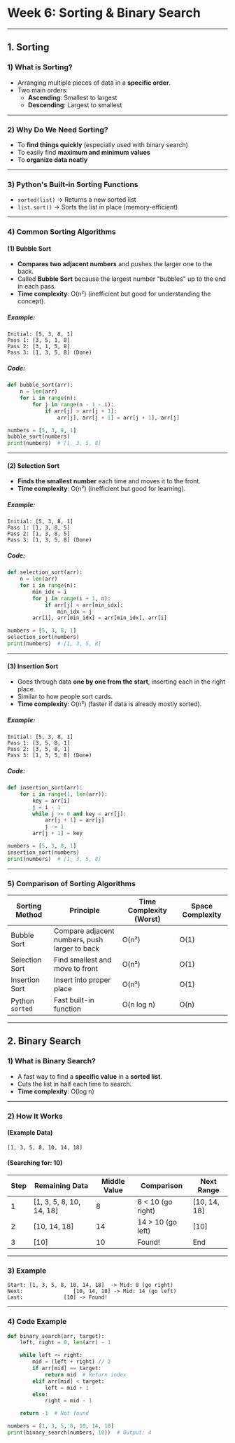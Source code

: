 # Week 6: Sorting & Binary Search

---

## 1. Sorting

### 1) What is Sorting?

- Arranging multiple pieces of data in a **specific order**.
- Two main orders:
    - **Ascending**: Smallest to largest
    - **Descending**: Largest to smallest

---

### 2) Why Do We Need Sorting?

- To **find things quickly** (especially used with binary search)
- To easily find **maximum and minimum values**
- To **organize data neatly**

---

### 3) Python's Built-in Sorting Functions

- `sorted(list)` → Returns a new sorted list
- `list.sort()` → Sorts the list in place (memory-efficient)

---

### 4) **Common Sorting Algorithms**

#### (1) Bubble Sort

- **Compares two adjacent numbers** and pushes the larger one to the back.
- Called **Bubble Sort** because the largest number "bubbles" up to the end in each pass.
- **Time complexity**: O(n²) (inefficient but good for understanding the concept).

##### Example:

```
Initial: [5, 3, 8, 1]
Pass 1: [3, 5, 1, 8]
Pass 2: [3, 1, 5, 8]
Pass 3: [1, 3, 5, 8] (Done)
```

##### Code:

```python
def bubble_sort(arr):
    n = len(arr)
    for i in range(n):
        for j in range(n - 1 - i):
            if arr[j] > arr[j + 1]:
                arr[j], arr[j + 1] = arr[j + 1], arr[j]

numbers = [5, 3, 8, 1]
bubble_sort(numbers)
print(numbers)  # [1, 3, 5, 8]
```

---

#### (2) Selection Sort

- **Finds the smallest number** each time and moves it to the front.
- **Time complexity**: O(n²) (inefficient but good for learning).

##### Example:

```
Initial: [5, 3, 8, 1]
Pass 1: [1, 3, 8, 5]
Pass 2: [1, 3, 8, 5]
Pass 3: [1, 3, 5, 8] (Done)
```

##### Code:

```python
def selection_sort(arr):
    n = len(arr)
    for i in range(n):
        min_idx = i
        for j in range(i + 1, n):
            if arr[j] < arr[min_idx]:
                min_idx = j
        arr[i], arr[min_idx] = arr[min_idx], arr[i]

numbers = [5, 3, 8, 1]
selection_sort(numbers)
print(numbers)  # [1, 3, 5, 8]
```

---

#### (3) Insertion Sort

- Goes through data **one by one from the start**, inserting each in the right place.
- Similar to how people sort cards.
- **Time complexity**: O(n²) (faster if data is already mostly sorted).

##### Example:

```
Initial: [5, 3, 8, 1]
Pass 1: [3, 5, 8, 1]
Pass 2: [3, 5, 8, 1]
Pass 3: [1, 3, 5, 8] (Done)
```

##### Code:

```python
def insertion_sort(arr):
    for i in range(1, len(arr)):
        key = arr[i]
        j = i - 1
        while j >= 0 and key < arr[j]:
            arr[j + 1] = arr[j]
            j -= 1
        arr[j + 1] = key

numbers = [5, 3, 8, 1]
insertion_sort(numbers)
print(numbers)  # [1, 3, 5, 8]
```

---

### 5) **Comparison of Sorting Algorithms**

|Sorting Method|Principle|Time Complexity (Worst)|Space Complexity|
|---|---|---|---|
|Bubble Sort|Compare adjacent numbers, push larger to back|O(n²)|O(1)|
|Selection Sort|Find smallest and move to front|O(n²)|O(1)|
|Insertion Sort|Insert into proper place|O(n²)|O(1)|
|Python `sorted`|Fast built-in function|O(n log n)|O(n)|

---

## 2. Binary Search

### 1) What is Binary Search?

- A fast way to find a **specific value** in a **sorted list**.
- Cuts the list in half each time to search.
- **Time complexity**: O(log n)

---

### 2) How It Works

#### (Example Data)

```
[1, 3, 5, 8, 10, 14, 18]
```

#### (Searching for: 10)

|Step|Remaining Data|Middle Value|Comparison|Next Range|
|---|---|---|---|---|
|1|[1, 3, 5, 8, 10, 14, 18]|8|8 < 10 (go right)|[10, 14, 18]|
|2|[10, 14, 18]|14|14 > 10 (go left)|[10]|
|3|[10]|10|Found!|End|

---

### 3) Example

```
Start: [1, 3, 5, 8, 10, 14, 18]  -> Mid: 8 (go right)
Next:                [10, 14, 18] -> Mid: 14 (go left)
Last:             [10] -> Found!
```

---

### 4) Code Example

```python
def binary_search(arr, target):
    left, right = 0, len(arr) - 1

    while left <= right:
        mid = (left + right) // 2
        if arr[mid] == target:
            return mid  # Return index
        elif arr[mid] < target:
            left = mid + 1
        else:
            right = mid - 1

    return -1  # Not found

numbers = [1, 3, 5, 8, 10, 14, 18]
print(binary_search(numbers, 10))  # Output: 4
```